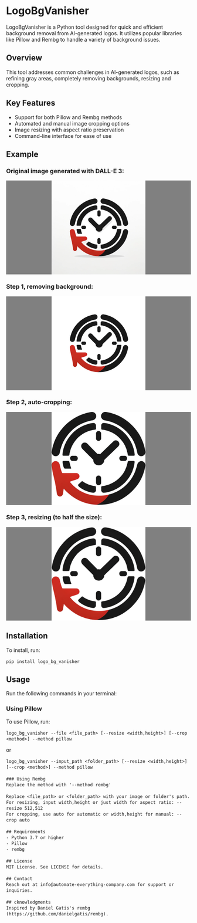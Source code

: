 # LogoBgVanisher
LogoBgVanisher is a Python tool designed for quick and efficient background removal from AI-generated logos. 
It utilizes popular libraries like Pillow and Rembg to handle a variety of background issues.

## Overview
This tool addresses common challenges in AI-generated logos, such as refining gray areas, 
completely removing backgrounds, resizing and cropping.

## Key Features
- Support for both Pillow and Rembg methods
- Automated and manual image cropping options
- Image resizing with aspect ratio preservation
- Command-line interface for ease of use

## Example
### Original image generated with DALL-E 3:
<p style="display: flex; align-items: center; justify-content: center; background-color: gray;">
  <img src="https://github.com/Automate-Everything-Company/logo_bg_vanisher/blob/main/examples/DALL-E_LOGO_ORIGINAL.png"  style="width: 256px; height: auto;"/>
</p>

### Step 1, removing background:
<p style="display: flex; align-items: center; justify-content: center; background-color: gray;">
  <img src="https://github.com/Automate-Everything-Company/logo_bg_vanisher/blob/main/examples/DALL-E_LOGO_ORIGINAL_converted_pillow.png"  style="width: 256px; height: auto;"/>
</p>

### Step 2, auto-cropping:
<p style="display: flex; align-items: center; justify-content: center; background-color: gray;">
  <img src="https://github.com/Automate-Everything-Company/logo_bg_vanisher/blob/main/examples/DALL-E_LOGO_ORIGINAL_converted_pillow_cropped.png"  style="width: 256px; height: auto;"/>
</p>

### Step 3, resizing (to half the size):
<p style="display: flex; align-items: center; justify-content: center; background-color: gray;">
  <img src="https://github.com/Automate-Everything-Company/logo_bg_vanisher/blob/main/examples/DALL-E_LOGO_ORIGINAL_converted_pillow_scaled_cropped.png"  style="width: 256px; height: auto; "/>
</p>

## Installation
To install, run: 
```shell
pip install logo_bg_vanisher
```

## Usage
Run the following commands in your terminal:

### Using Pillow
To use Pillow, run: 
```shell
logo_bg_vanisher --file <file_path> [--resize <width,height>] [--crop <method>] --method pillow
```
or
```shell
logo_bg_vanisher --input_path <folder_path> [--resize <width,height>] [--crop <method>] --method pillow

### Using Rembg
Replace the method with '--method rembg'

Replace <file_path> or <folder_path> with your image or folder's path. 
For resizing, input width,height or just width for aspect ratio: --resize 512,512 
For cropping, use auto for automatic or width,height for manual: --crop auto

## Requirements
- Python 3.7 or higher
- Pillow
- rembg

## License
MIT License. See LICENSE for details.

## Contact
Reach out at info@automate-everything-company.com for support or inquiries.

## cknowledgments
Inspired by Daniel Gatis's rembg (https://github.com/danielgatis/rembg).
